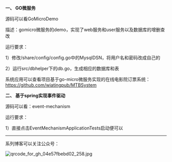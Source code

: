 **一、 GO微服务**

源码可以看GoMicroDemo

描述：gomicro微服务的demo，实现了web服务和user服务以及数据库的增删查改

运行要求：

1）修改/share/config/config.go中的MysqlDSN，将用户名和密码改成自己的

2）运行src/dbhelper下的db.go，生成相应的数据库和表

系统应用可以查看项目基于go-micro微服务实现的在线电影院订票系统：
https://github.com/wiatingpub/MTBSystem

**二、 基于spring实现事件驱动**

源码可以看：event-mechanism

运行要求：

1）直接点击EventMechanismApplicationTests启动便可以

---------


系列博客可以关注公众号：

![qrcode_for_gh_04e57fbebd02_258.jpg](http://upload-images.jianshu.io/upload_images/3365849-f14ff503e4288fc3.jpg?imageMogr2/auto-orient/strip%7CimageView2/2/w/1240)

